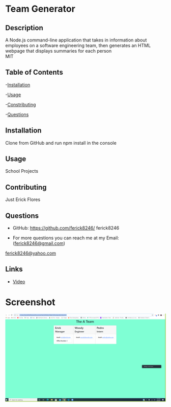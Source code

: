 # Team Generator 

## Description 
 A Node.js command-line application that takes in information about employees on a software engineering team, then generates an HTML webpage that displays summaries for each person
<br/>
MIT
<br/>

## Table of Contents
-[Installation](#Installation)

-[Usage](#Usage)

-[Constributing](#Constributing)

-[Questions](#Questions)
<br />

## Installation
Clone from GitHub and run npm install in the console
<br />
## Usage
School Projects
<br />
## Contributing

Just Erick Flores 
<br />
## Questions

* GitHub: https://github.com/ferick8246/
ferick8246

* For more questions you can reach me at my Email:(ferick8246@gmail.com)

ferick8246@yahoo.com

## **Links**
* [Video](https://www.youtube.com/watch?v=ndusO5QPMZ4)

# **Screenshot**

![picture](https://github.com/ferick8246/Week10/blob/3212dfa8ef2e5614ee5a5896e993bfb2016dd057/Capture.PNG)
